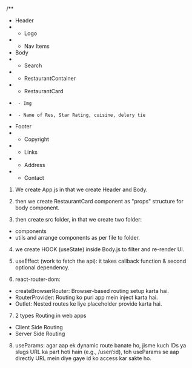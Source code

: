 /**
 * Header
 *  - Logo
 *  - Nav Items
 * Body
 *  - Search
 *  - RestaurantContainer
 *    - RestaurantCard
 *      - Img
 *      - Name of Res, Star Rating, cuisine, delery tie
 * Footer
 *  - Copyright
 *  - Links
 *  - Address
 *  - Contact
 

1. We create App.js in that we create Header and Body.

2. then we create RestaurantCard component as "props" structure for body component.

3. then create src folder, in that we create two folder:
- components
- utils
and arrange components as per file to folder.

4. we create HOOK (useState) inside Body.js to filter and re-render UI.

5. useEffect (work to fetch the api): it takes callback function & second optional dependency.

6. react-router-dom:
  - createBrowserRouter: Browser-based routing setup karta hai.
  - RouterProvider: Routing ko puri app mein inject karta hai.
  - Outlet: Nested routes ke liye placeholder provide karta hai.

7. 2 types Routing in web apps
 - Client Side Routing
 - Server Side Routing

8. useParams: agar aap ek dynamic route banate ho, jisme kuch IDs ya slugs URL ka part hoti hain (e.g., /user/:id), toh useParams se aap directly URL mein diye gaye id ko access kar sakte ho.

